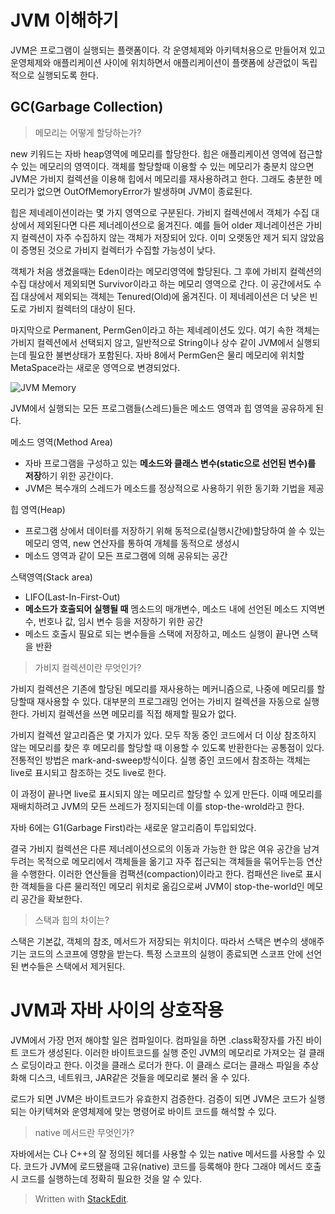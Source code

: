 # JVM 이해하기

JVM은 프로그램이 실행되는 플랫폼이다. 
각 운영체제와 아키텍처용으로 만들어져 있고 운영체제와 애플리케이션 사이에 위치하면서 애플리케이션이 플랫폼에 상관없이 독립적으로 실행되도록 한다. 


## GC(Garbage Collection)

> 메모리는 어떻게 할당하는가?

new 키워드는 자바 heap영역에 메모리를 할당한다. 힙은 애플리케이션 영역에 접근할 수 있는 메모리의 영역이다. 객체를 할당할때 이용할 수 있는 메모리가 충분치 않으면 JVM은 가비지 컬렉션을 이용해 힙에서 메모리를 재사용하려고 한다. 그래도 충분한 메모리가 없으면 OutOfMemoryError가 발생하며 JVM이 종료된다. 

힙은 제네레이션이라는 몇 가지 영역으로 구분된다. 가비지 컬렉션에서 객체가 수집 대상에서 제외된다면 다른 제너레이션으로 옮겨진다. 예를 들어 older 제너레이션은 가비지 컬렉션이 자주 수집하지 않는 객체가 저장되어 있다. 이미 오랫동안 제거 되지 않았음이 증명된 것으로 가비지 컬렉터가 수집할 가능성이 낮다. 

객체가 처음 생겼을때는 Eden이라는 메모리영역에 할당된다. 그 후에 가비지 컬렉션의 수집 대상에서 제외되면 Survivor이라고 하는 메모리 영역으로 간다. 이 공간에서도 수집 대상에서 제외되는 객체는 Tenured(Old)에 옮겨진다. 이 제네레이션은 더 낮은 빈도로 가비지 컬렉터의 대상이 된다. 

마지막으로 Permanent, PermGen이라고 하는 제네레이션도 있다. 여기 속한 객체는 가비지 컬렉션에서 선택되지 않고, 일반적으로 String이나 상수 같이 JVM에서 실행되는데 필요한 불변상태가 포함된다. 자바 8에서 PermGen은 물리 메모리에 위치할 MetaSpace라는 새로운 영역으로 변경되었다. 

![JVM Memory](https://blogfiles.pstatic.net/20160722_243/nature128_1469145805726eIO2A_PNG/JVM.PNG?type=w2)
  
JVM에서 실행되는 모든 프로그램들(스레드)들은 메소드 영역과 힙 영역을 공유하게 된다.  

메소드 영역(Method Area)
* 자바 프로그램을 구성하고 있는 **메소드와 클래스 변수(static으로 선언된 변수)를 저장**하기 위한 공간이다.  
* JVM은 복수개의 스레드가 메소드를 정상적으로 사용하기 위한 동기화 기법을 제공

힙 영역(Heap)
* 프로그램 상에서 데이터를 저장하기 위해 동적으로(실행시간에)할당하여 쓸 수 있는 메모리 영역, new 연산자를 통하여 개체를 동적으로 생성시  
* 메소드 영역과 같이 모든 프로그램에 의해 공유되는 공간

스택영역(Stack area)  
* LIFO(Last-In-First-Out)  
* **메소드가 호출되어 실행될 때**  멤소드의 매개변수, 메소드 내에 선언된 메소드 지역변수, 번호나 값, 임시 변수 등을 저장하기 위한 공간
* 메소드 호출시 필요로 되는 변수들을 스택에 저장하고, 메소드 실행이 끝나면 스택을 반환

> 가비지 컬렉션이란 무엇인가?

가비지 컬렉션은 기존에 할당된 메모리를 재사용하는 메커니즘으로, 나중에 메모리를 할당할때 재사용할 수 있다. 대부분의 프로그래밍 언어는 가비지 컬렉션을 자동으로 실행한다. 가비지 컬렉션을 쓰면 메모리를 직접 해제할 필요가 없다. 

가비지 컬렉션 알고리즘은 몇 가지가 있다. 모두 작동 중인 코드에서 더 이상 참조하지 않는 메모리를 찾은 후 메모리를 할당할 때 이용할 수 있도록 반환한다는 공통점이 있다. 전통적인 방법은 mark-and-sweep방식이다. 실행 중인 코드에서 참조하는 객체는 live로 표시되고 참조하는 것도 live로 한다. 

이 과정이 끝나면 live로 표시되지 않는 메모리르 할당할 수 있게 만든다. 이때 메모리를 재배치하려고 JVM의 모든 쓰레드가 정지되는데 이를 stop-the-wrold라고 한다. 

자바 6에는 G1(Garbage First)라는 새로운 알고리즘이 투입되었다. 

결국 가비지 컬렉션은 다른 제너레이션으로의 이동과 가능한 한 많은 여유 공간을 남겨두려는 목적으로 메모리에서 객체들을 옮기고 자주 접근되는 객체들을 묶어두는등 연산을 수행한다. 이러한 연산들을 컴팩션(compaction)이라고 한다. 컴패션은 live로 표시한 객체들을 다른 물리적인 메모리 위치로 옮김으로써 JVM이 stop-the-world인 메모리 공간을 확보한다. 

> 스택과 힙의 차이는?

스택은 기본값, 객체의 참조, 메서드가 저장되는 위치이다. 따라서 스택은 변수의 생애주기는 코드의 스코프에 영향을 받는다. 특정 스코프의 실행이 종료되면 스코프 안에 선언된 변수들은 스택에서 제거된다. 

# JVM과 자바 사이의 상호작용

JVM에서 가장 먼저 해야할 일은 컴파일이다. 컴파일을 하면 .class확장자를 가진 바이트 코드가 생성된다. 이러한 바이트코드를 실행 준인 JVM의 메모리로 가져오는 걸 클래스 로딩이라고 한다. 이것을 클래스 로더가 한다. 이 클래스 로더는 클래스 파일을 추상화해 디스크, 네트워크, JAR같은 것들을 메모리로 불러 올 수 있다. 

로드가 되면 JVM은 바이트코드가 유효한지 검증한다. 검증이 되면 JVM은 코드가 실행되는 아키텍쳐와 운영체제에 맞는 명령어로 바이트 코드를 해석할 수 있다.

> native 메서드란 무엇인가?

자바에서는 C나 C++의 잘 정의된 헤더를 사용할 수 있는 native 메서드를 사용할 수 있다. 코드가 JVM에 로드됐을때 고유(native) 코드를 등록해야 한다 그래야 메서드 호출시 코드를 실행하는데 정확히 필요한 것을 알 수 있다. 






> Written with [StackEdit](https://stackedit.io/).
<!--stackedit_data:
eyJoaXN0b3J5IjpbMTI2ODY2MjE4OF19
-->